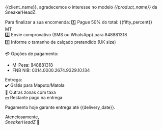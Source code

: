 {{client_name}}, agradecemos o interesse no modelo *{{product_name}}* da SneakerHeadZ.

Para finalizar a sua encomenda:
1️⃣ Pague 50% do total: {{fifty_percent}} MT  
2️⃣ Envie comprovativo (SMS ou WhatsApp) para 848881318  
3️⃣ Informe o tamanho de calçado pretendido (UK size)

💳 Opções de pagamento:  
- M-Pesa: 848881318  
- FNB NIB: 0014.0000.2674.9329.10.134

Entrega:  
✔️ Grátis para Maputo/Matola  
📍 Outras zonas com taxa  
💵 Restante pago na entrega

Pagamento hoje garante entrega até {{delivery_date}}.

Atenciosamente,  
_SneakerHeadZ_
👟